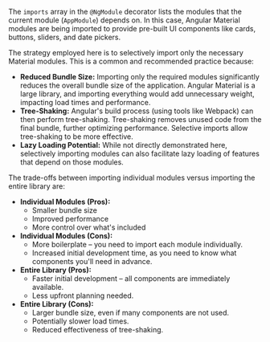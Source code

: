 The `imports` array in the `@NgModule` decorator lists the modules that the current module (`AppModule`) depends on. In this case, Angular Material modules are being imported to provide pre-built UI components like cards, buttons, sliders, and date pickers. 

The strategy employed here is to selectively import only the necessary Material modules. This is a common and recommended practice because:

* **Reduced Bundle Size:** Importing only the required modules significantly reduces the overall bundle size of the application. Angular Material is a large library, and importing everything would add unnecessary weight, impacting load times and performance.
* **Tree-Shaking:**  Angular's build process (using tools like Webpack) can then perform tree-shaking. Tree-shaking removes unused code from the final bundle, further optimizing performance.  Selective imports allow tree-shaking to be more effective.
* **Lazy Loading Potential:** While not directly demonstrated here, selectively importing modules can also facilitate lazy loading of features that depend on those modules.

The trade-offs between importing individual modules versus importing the entire library are:

* **Individual Modules (Pros):**
    * Smaller bundle size
    * Improved performance
    * More control over what's included
* **Individual Modules (Cons):**
    * More boilerplate – you need to import each module individually.
    * Increased initial development time, as you need to know what components you'll need in advance.
* **Entire Library (Pros):**
    * Faster initial development – all components are immediately available.
    * Less upfront planning needed.
* **Entire Library (Cons):**
    * Larger bundle size, even if many components are not used.
    * Potentially slower load times.
    * Reduced effectiveness of tree-shaking.